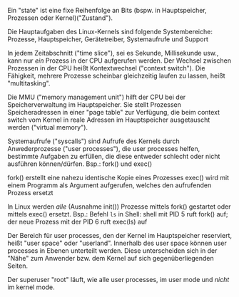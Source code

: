 Ein "state" ist eine fixe Reihenfolge an Bits (bspw. in Hauptspeicher, Prozessen oder Kernel)("Zustand").

Die Hauptaufgaben des Linux-Kernels sind folgende Systembereiche:
Prozesse, Hauptspeicher, Gerätetreiber, Systemaufrufe und Support

In jedem Zeitabschnitt ("time slice"), sei es Sekunde, Millisekunde usw., kann nur *ein* Prozess in der CPU aufgerufen werden.
Der Wechsel zwischen Prozessen in der CPU heißt Kontextwechsel ("context switch"). Die Fähigkeit, mehrere Prozesse scheinbar gleichzeitig laufen zu lassen, heißt "multitasking".

Die MMU ("memory management unit") hilft der CPU bei der Speicherverwaltung im Hauptspeicher. Sie stellt Prozessen Speicheradressen in einer "page table" zur Verfügung, die beim context switch vom Kernel in reale Adressen im Hauptspeicher ausgetauscht werden ("virtual memory").

Systemaufrufe ("syscalls") sind Aufrufe des Kernels durch Anwederprozesse ("user processes"), die user processes helfen, bestimmte Aufgaben zu erfüllen, die diese entweder schlecht oder nicht ausführen können/dürfen.
Bsp.: fork() und exec()

fork()  erstellt eine nahezu identische Kopie eines Prozesses
exec()  wird mit einem Programm als Argument aufgerufen, welches den aufrufenden Prozess ersetzt

In Linux werden *alle* (Ausnahme init()) Prozesse mittels fork() gestartet oder mittels exec() ersetzt. Bsp.: Befehl `ls` in Shell:
shell mit PID 5 ruft fork() auf; der neue Prozess mit der PID 6 ruft exec(ls) auf

Der Bereich für user processes, den der Kernel im Hauptspeicher reserviert, heißt "user space" oder "userland". Innerhalb des user space können user processes in Ebenen unterteilt werden.
Diese unterscheiden sich in der "Nähe" zum Anwender bzw. dem Kernel auf sich gegenüberliegenden Seiten.

Der superuser "root" läuft, wie alle user processes, im user mode und *nicht* im kernel mode.
